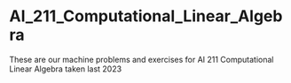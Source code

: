 # AI_211_Computational_Linear_Algebra
These are our machine problems and exercises for AI 211 Computational Linear Algebra taken last 2023
